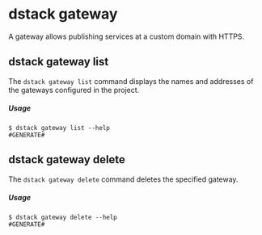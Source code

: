 # dstack gateway

A gateway allows publishing services at a custom domain with HTTPS.

## dstack gateway list

The `dstack gateway list` command displays the names and addresses of the gateways configured in the project.

##### Usage

<div class="termy">

```shell
$ dstack gateway list --help
#GENERATE#
```

</div>

## dstack gateway delete

The `dstack gateway delete` command deletes the specified gateway.

##### Usage

<div class="termy">

```shell
$ dstack gateway delete --help
#GENERATE#
```

</div>

[//]: # (TODO: Provide examples)